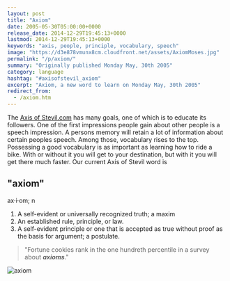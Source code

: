 ```yaml
---
layout: post
title: "Axiom"
date: 2005-05-30T05:00:00+0000
release_date: 2014-12-29T19:45:13+0000
lastmod: 2014-12-29T19:45:13+0000
keywords: "axis, people, principle, vocabulary, speech"
image: "https://d3e878vmunx8cm.cloudfront.net/assets/AxiomMoses.jpg"
permalink: "/p/axiom/"
summary: "Originally published Monday May, 30th 2005"
category: language
hashtag: "#axisofstevil_axiom"
excerpt: "Axiom, a new word to learn on Monday May, 30th 2005"
redirect_from:
  - /axiom.htm
---
```


[id_1]: https://d3e878vmunx8cm.cloudfront.net/assets/AxiomMoses.jpg "axiom"
The [Axis of Stevil.com](/ "Axis of Stevil.com") has many goals, one of which is to educate its followers. One of the first impressions people gain about other people is a speech impression. A persons memory will retain a lot of information about certain peoples speech. Among those, vocabulary rises to the top. Possessing a good vocabulary is as important as learning how to ride a bike. With or without it you will get to your destination, but with it you will get there much faster. Our current Axis of Stevil word is

## "axiom" ##

ax·i·om; n

1. A self-evident or universally recognized truth; a maxim
2. An established rule, principle, or law.
3. A self-evident principle or one that is accepted as true without proof as the basis for argument; a postulate.
 
> "Fortune cookies rank in the one hundreth percentile in a survey about ***axioms***."

![axiom][id_1]

